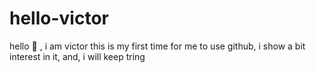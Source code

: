 # hello-victor

hello 👋 , i am victor
this is my first time for me to use github, i show a bit interest in it, and, i will keep tring
